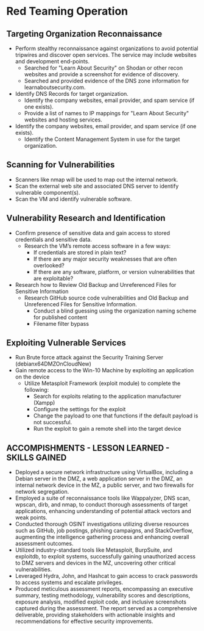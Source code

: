 # Red Teaming Operation
## Targeting Organization Reconnaissance
- Perform stealthy reconnaissance against organizations to avoid potential tripwires and discover open services. The service may include websites and development end-points.
    - Searched for "Learn About Security" on Shodan or other recon websites and provide a screenshot for evidence of discovery.
    - Searched and provided evidence of the DNS zone information for learnaboutsecurity.com.
- Identify DNS Records for target organization.
    - Identify the company websites, email provider, and spam service (if one exists).
    - Provide a list of names to IP mappings for "Learn About Security" websites and hosting services.
- Identify the company websites, email provider, and spam service (if one exists).
    - Identify the Content Management System in use for the target organization.

## Scanning for Vulnerabilities
- Scanners like nmap will be used to map out the internal network.
- Scan the external web site and associated DNS server to identify vulnerable component(s).
- Scan the VM and identify vulnerable software.

## Vulnerability Research and Identification
- Confirm presence of sensitive data and gain access to stored credentials and sensitive data.
    - Research the VM’s remote access software in a few ways:
        - If credentials are stored in plain text?
        - If there are any major security weaknesses that are often overlooked?
        - If there are any software, platform, or version vulnerabilities that are exploitable?
- Research how to Review Old Backup and Unreferenced Files for Sensitive Information
    - Research GitHub source code vulnerabilities and Old Backup and Unreferenced Files for Sensitive Information.
        - Conduct a blind guessing using the organization naming scheme for published content
        - Filename filter bypass

## Exploiting Vulnerable Services
- Run Brute force attack against the Security Training Server (debianx64DMZOnCloudNew)
- Gain remote access to the Win-10 Machine by exploiting an application on the device
    - Utilize Metasploit Framework (exploit module) to complete the following:
        - Search for exploits relating to the application manufacturer (Xampp)
        - Configure the settings for the exploit
        - Change the payload to one that functions if the default payload is not successful.
        - Run the exploit to gain a remote shell into the target device

## ACCOMPISHMENTS - LESSON LEARNED - SKILLS GAINED
- Deployed a secure network infrastructure using VirtualBox, including a Debian server in the DMZ, a web application server in the DMZ, an internal network device in the MZ, a public server, and two firewalls for network segregation.
- Employed a suite of reconnaissance tools like Wappalyzer, DNS scan, wpscan, dirb, and nmap, to conduct thorough assessments of target applications, enhancing understanding of potential attack vectors and weak points.
- Conducted thorough OSINT investigations utilizing diverse resources such as GitHub, job postings, phishing campaigns, and StackOverflow, augmenting the intelligence gathering process and enhancing overall assessment outcomes.
- Utilized industry-standard tools like Metasploit, BurpSuite, and exploitdb, to exploit systems, successfully gaining unauthorized access to DMZ servers and devices in the MZ, uncovering other critical vulnerabilities.
- Leveraged Hydra, John, and Hashcat to gain access to crack passwords to access systems and escalate privileges.
- Produced meticulous assessment reports, encompassing an executive summary, testing methodology, vulnerability scores and descriptions, exposure analysis, modified exploit code, and inclusive screenshots captured during the assessment. The report served as a comprehensive deliverable, providing stakeholders with actionable insights and recommendations for effective security improvements.

